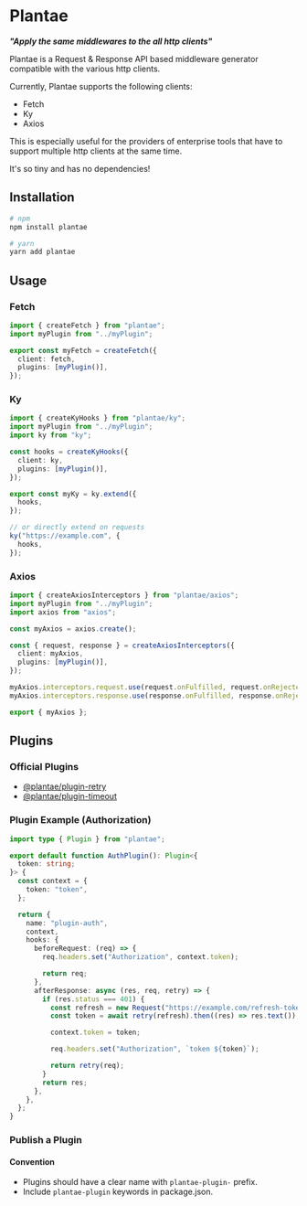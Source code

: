 # Plantae

**_"Apply the same middlewares to the all http clients"_**

Plantae is a Request & Response API based middleware generator compatible with the various http clients.

Currently, Plantae supports the following clients:

- Fetch
- Ky
- Axios

This is especially useful for the providers of enterprise tools that have to support multiple http clients at the same time.

It's so tiny and has no dependencies!

## Installation

```bash
# npm
npm install plantae

# yarn
yarn add plantae
```

## Usage

### Fetch

```ts
import { createFetch } from "plantae";
import myPlugin from "../myPlugin";

export const myFetch = createFetch({
  client: fetch,
  plugins: [myPlugin()],
});
```

### Ky

```ts
import { createKyHooks } from "plantae/ky";
import myPlugin from "../myPlugin";
import ky from "ky";

const hooks = createKyHooks({
  client: ky,
  plugins: [myPlugin()],
});

export const myKy = ky.extend({
  hooks,
});

// or directly extend on requests
ky("https://example.com", {
  hooks,
});
```

### Axios

```ts
import { createAxiosInterceptors } from "plantae/axios";
import myPlugin from "../myPlugin";
import axios from "axios";

const myAxios = axios.create();

const { request, response } = createAxiosInterceptors({
  client: myAxios,
  plugins: [myPlugin()],
});

myAxios.interceptors.request.use(request.onFulfilled, request.onRejected);
myAxios.interceptors.response.use(response.onFulfilled, response.onRejected);

export { myAxios };
```

## Plugins

### Official Plugins

- [@plantae/plugin-retry](packages/plugin-retry)
- [@plantae/plugin-timeout](packages/plugin-timeout)

### Plugin Example (Authorization)

```ts
import type { Plugin } from "plantae";

export default function AuthPlugin(): Plugin<{
  token: string;
}> {
  const context = {
    token: "token",
  };

  return {
    name: "plugin-auth",
    context,
    hooks: {
      beforeRequest: (req) => {
        req.headers.set("Authorization", context.token);

        return req;
      },
      afterResponse: async (res, req, retry) => {
        if (res.status === 401) {
          const refresh = new Request("https://example.com/refresh-token");
          const token = await retry(refresh).then((res) => res.text());

          context.token = token;

          req.headers.set("Authorization", `token ${token}`);

          return retry(req);
        }
        return res;
      },
    },
  };
}
```

### Publish a Plugin

#### Convention

- Plugins should have a clear name with `plantae-plugin-` prefix.
- Include `plantae-plugin` keywords in package.json.
